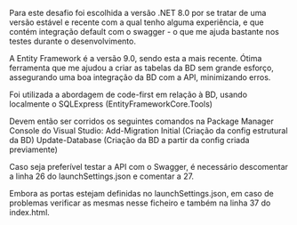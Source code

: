Para este desafio foi escolhida a versão .NET 8.0 por se tratar de uma versão estável e recente com a qual tenho alguma experiência, e que contém integração default com o swagger - o que me ajuda bastante nos testes durante o desenvolvimento.


A Entity Framework é a versão 9.0, sendo esta a mais recente. Ótima ferramenta que me ajudou a criar as tabelas da BD sem grande esforço, assegurando uma boa integração da BD com a API, minimizando erros.

Foi utilizada a abordagem de code-first em relação à BD, usando localmente o SQLExpress (EntityFrameworkCore.Tools)

Devem então ser corridos os seguintes comandos na Package Manager Console do Visual Studio:
Add-Migration Initial (Criação da config estrutural da BD)
Update-Database (Criação da BD a partir da config criada previamente)


Caso seja preferível testar a API com o Swagger, é necessário descomentar a linha 26 do launchSettings.json e comentar a 27.

Embora as portas estejam definidas no launchSettings.json, em caso de problemas verificar as mesmas nesse ficheiro e também
na linha 37 do index.html.

